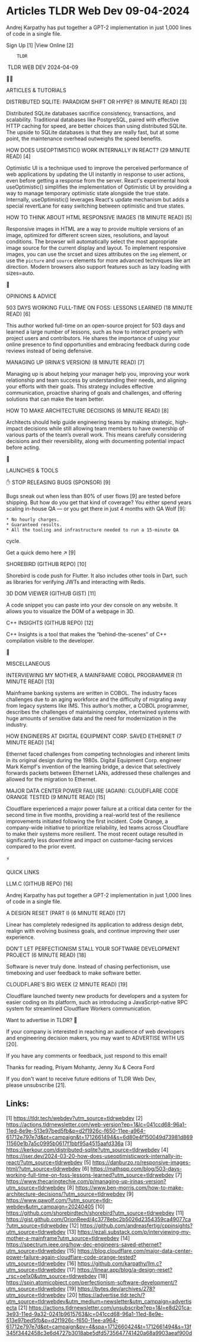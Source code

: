 # Articles TLDR Web Dev 09-04-2024

Andrej Karpathy has put together a GPT-2 implementation in just 1,000
lines of code in a single file. 

 Sign Up [1] |View Online [2] 

		TLDR

 TLDR WEB DEV 2024-04-09

🧑‍💻 

ARTICLES & TUTORIALS

 DISTRIBUTED SQLITE: PARADIGM SHIFT OR HYPE? (6 MINUTE READ) [3] 

 Distributed SQLite databases sacrifice consistency, transactions, and
scalability. Traditional databases like PostgreSQL, paired with
effective HTTP caching for speed, are better choices than using
distributed SQLite. The upside to SQLite databases is that they are
really fast, but at some point, the maintenance overhead outweighs the
speed benefits. 

 HOW DOES USEOPTIMISTIC() WORK INTERNALLY IN REACT? (29 MINUTE READ)
[4] 

 Optimistic UI is a technique used to improve the perceived
performance of web applications by updating the UI instantly in
response to user actions, even before getting a response from the
server. React's experimental hook useOptimistic() simplifies the
implementation of Optimistic UI by providing a way to manage temporary
optimistic state alongside the true state. Internally, useOptimistic()
leverages React's update mechanism but adds a special revertLane for
easy switching between optimistic and true states. 

 HOW TO THINK ABOUT HTML RESPONSIVE IMAGES (18 MINUTE READ) [5] 

 Responsive images in HTML are a way to provide multiple versions of
an image, optimized for different screen sizes, resolutions, and
layout conditions. The browser will automatically select the most
appropriate image source for the current display and layout. To
implement responsive images, you can use the srcset and sizes
attributes on the `img` element, or use the `picture` and `source`
elements for more advanced techniques like art direction. Modern
browsers also support features such as lazy loading with sizes=auto. 

🧠 

OPINIONS & ADVICE

 503 DAYS WORKING FULL-TIME ON FOSS: LESSONS LEARNED (18 MINUTE READ)
[6] 

 This author worked full-time on an open-source project for 503 days
and learned a large number of lessons, such as how to interact
properly with project users and contributors. He shares the importance
of using your online presence to find opportunities and embracing
feedback during code reviews instead of being defensive. 

 MANAGING UP (IRINA'S VERSION) (8 MINUTE READ) [7] 

 Managing up is about helping your manager help you, improving your
work relationship and team success by understanding their needs, and
aligning your efforts with their goals. This strategy includes
effective communication, proactive sharing of goals and challenges,
and offering solutions that can make the team better. 

 HOW TO MAKE ARCHITECTURE DECISIONS (6 MINUTE READ) [8] 

 Architects should help guide engineering teams by making strategic,
high-impact decisions while still allowing team members to have
ownership of various parts of the team’s overall work. This means
carefully considering decisions and their reversibility, along with
documenting potential impact before acting. 

🚀

LAUNCHES & TOOLS

 ✋ STOP RELEASING BUGS (SPONSOR) [9] 

 Bugs sneak out when less than 80% of user flows [9] are tested before
shipping. But how do you get that kind of coverage? You either spend
years scaling in-house QA — or you get there in just 4 months with
QA Wolf [9]:

	* No hourly charges.
	* Guaranteed results.
	* All the tooling and infrastructure needed to run a 15-minute QA
cycle.

Get a quick demo here ↗️ [9]

 SHOREBIRD (GITHUB REPO) [10] 

 Shorebird is code push for Flutter. It also includes other tools in
Dart, such as libraries for verifying JWTs and interacting with Redis.


 3D DOM VIEWER (GITHUB GIST) [11] 

 A code snippet you can paste into your dev console on any website. It
allows you to visualize the DOM of a webpage in 3D. 

 C++ INSIGHTS (GITHUB REPO) [12] 

 C++ Insights is a tool that makes the “behind-the-scenes” of C++
compilation visible to the developer. 

🎁

MISCELLANEOUS

 INTERVIEWING MY MOTHER, A MAINFRAME COBOL PROGRAMMER (11 MINUTE READ)
[13] 

 Mainframe banking systems are written in COBOL. The industry faces
challenges due to an aging workforce and the difficulty of migrating
away from legacy systems like IMS. This author’s mother, a COBOL
programmer, describes the challenges of maintaining complex,
intertwined systems with huge amounts of sensitive data and the need
for modernization in the industry. 

 HOW ENGINEERS AT DIGITAL EQUIPMENT CORP. SAVED ETHERNET (7 MINUTE
READ) [14] 

 Ethernet faced challenges from competing technologies and inherent
limits in its original design during the 1980s. Digital Equipment
Corp. engineer Mark Kempf's invention of the learning bridge, a device
that selectively forwards packets between Ethernet LANs, addressed
these challenges and allowed for the migration to Ethernet. 

 MAJOR DATA CENTER POWER FAILURE (AGAIN): CLOUDFLARE CODE ORANGE
TESTED (9 MINUTE READ) [15] 

 Cloudflare experienced a major power failure at a critical data
center for the second time in five months, providing a real-world test
of the resilience improvements initiated following the first incident.
Code Orange, a company-wide initiative to prioritize reliability, led
teams across Cloudflare to make their systems more resilient. The most
recent outage resulted in significantly less downtime and impact on
customer-facing services compared to the prior event. 

⚡

QUICK LINKS

 LLM.C (GITHUB REPO) [16] 

 Andrej Karpathy has put together a GPT-2 implementation in just 1,000
lines of code in a single file. 

 A DESIGN RESET (PART I) (6 MINUTE READ) [17] 

 Linear has completely redesigned its application to address design
debt, realign with evolving business goals, and continue improving
their user experience. 

 DON'T LET PERFECTIONISM STALL YOUR SOFTWARE DEVELOPMENT PROJECT (6
MINUTE READ) [18] 

 Software is never truly done. Instead of chasing perfectionism, use
timeboxing and user feedback to make software better. 

 CLOUDFLARE’S BIG WEEK (2 MINUTE READ) [19] 

 Cloudflare launched twenty new products for developers and a system
for easier coding on its platform, such as introducing a
JavaScript-native RPC system for streamlined Cloudflare Workers
communication. 

Want to advertise in TLDR? 📰

 If your company is interested in reaching an audience of web
developers and engineering decision makers, you may want to ADVERTISE
WITH US [20]. 

 If you have any comments or feedback, just respond to this email! 

Thanks for reading, 
Priyam Mohanty, Jenny Xu & Ceora Ford 

If you don't want to receive future editions of TLDR Web Dev,
please unsubscribe [21]. 



Links:
------
[1] https://tldr.tech/webdev?utm_source=tldrwebdev
[2] https://actions.tldrnewsletter.com/web-version?ep=1&lc=041ccd68-96a1-11ed-8e9e-513e97bed5fb&p=d2f1926c-f650-11ee-a964-61712e797e7d&pt=campaign&t=1712661494&s=6d80e4f150049d73981d86911560e1b7a5c0995b0617f1bbf95a4515aafd336a
[3] https://kerkour.com/distributed-sqlite?utm_source=tldrwebdev
[4] https://jser.dev/2024-03-20-how-does-useoptimisticwork-internally-in-react/?utm_source=tldrwebdev
[5] https://danburzo.ro/responsive-images-html/?utm_source=tldrwebdev
[6] https://mathspp.com/blog/503-days-working-full-time-on-foss-lessons-learned?utm_source=tldrwebdev
[7] https://www.thecaringtechie.com/p/managing-up-irinas-version?utm_source=tldrwebdev
[8] https://www.ben-morris.com/how-to-make-architecture-decisions/?utm_source=tldrwebdev
[9] https://www.qawolf.com/?utm_source=tldr-webdev&utm_campaign=20240405
[10] https://github.com/shorebirdtech/shorebird?utm_source=tldrwebdev
[11] https://gist.github.com/OrionReed/4c3778ebc2b5026d2354359ca49077ca?utm_source=tldrwebdev
[12] https://github.com/andreasfertig/cppinsights?utm_source=tldrwebdev
[13] https://ezali.substack.com/p/interviewing-my-mother-a-mainframe?utm_source=tldrwebdev
[14] https://spectrum.ieee.org/how-dec-engineers-saved-ethernet?utm_source=tldrwebdev
[15] https://blog.cloudflare.com/major-data-center-power-failure-again-cloudflare-code-orange-tested?utm_source=tldrwebdev
[16] https://github.com/karpathy/llm.c?utm_source=tldrwebdev
[17] https://linear.app/blog/a-design-reset?_rsc=oe1x0&utm_source=tldrwebdev
[18] https://spin.atomicobject.com/perfectionism-software-development/?utm_source=tldrwebdev
[19] https://bytes.dev/archives/278?utm_source=tldrwebdev
[20] https://advertise.tldr.tech/?utm_source=tldrwebdev&utm_medium=newsletter&utm_campaign=advertisecta
[21] https://actions.tldrnewsletter.com/unsubscribe?ep=1&l=e8d201ca-3e93-11ed-9a32-0241b9615763&lc=041ccd68-96a1-11ed-8e9e-513e97bed5fb&p=d2f1926c-f650-11ee-a964-61712e797e7d&pt=campaign&pv=4&spa=1712660424&t=1712661494&s=13f345f3442458c3e6d4727b3018abe5dfd5735647741420a68a9903aeaf900d